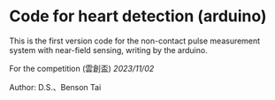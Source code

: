# Code for heart detection (arduino)
This is the first version code for the non-contact pulse measurement system with near-field sensing, writing by the arduino.

For the competition (雲創盃) *2023/11/02*

Author: D.S.、Benson Tai
